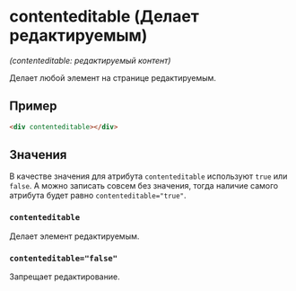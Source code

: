 # contenteditable (Делает редактируемым)

_(contenteditable: редактируемый контент)_

Делает любой элемент на странице редактируемым.

## Пример

```HTML
<div contenteditable></div>
```

## Значения

В качестве значения для атрибута `contenteditable` используют `true` или `false`. А можно записать совсем без значения, тогда наличие самого атрибута будет равно `contenteditable="true"`.

### `contenteditable`

Делает элемент редактируемым.

### `contenteditable="false"`

Запрещает редактирование.
